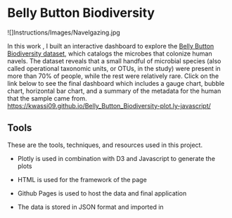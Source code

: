 # Belly Button Biodiversity
![]Instructions/Images/Navelgazing.jpg

In this work , I built an interactive dashboard to explore the [Belly Button Biodiversity dataset](http://robdunnlab.com/projects/belly-button-biodiversity/), which catalogs the microbes that colonize human navels.
The dataset reveals that a small handful of microbial species (also called operational taxonomic units, or OTUs, in the study) were present in more than 70% of people, while the rest were relatively rare.
Click on the link below to see the final dashboard which includes a gauge chart, bubble chart, horizontal bar chart, and a summary of the metadata for the human that the sample came from.
https://kwassi09.github.io/Belly_Button_Biodiversity-plot.ly-javascript/


 

## Tools
These are the tools, techniques, and resources used in this project.

* Plotly is used in combination with D3 and Javascript to generate the plots

* HTML is used for the framework of the page

* Github Pages is used to host the data and final application

* The data is stored in JSON format and imported in



